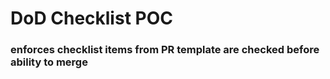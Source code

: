 # DoD Checklist POC 

### enforces checklist items from PR template are checked before ability to merge